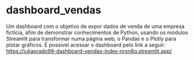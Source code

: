 # dashboard_vendas
Um dashboard com o objetivo de expor dados de venda de uma empresa fictícia, afim de demonstrar conhecimentos de Python, usando os módulos Streamlit para transformar numa página web, o Pandas e o Plotly para plotar gráficos.
É possivel acessar o dashboard pelo link a seguir: https://juliaprado99-dashboard-vendas-index-nrsn8q.streamlit.app/
